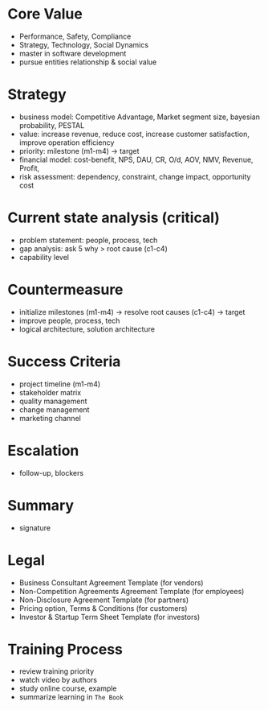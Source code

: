 # Core Value
- Performance, Safety, Compliance
- Strategy, Technology, Social Dynamics
- master in software development
- pursue entities relationship & social value

# Strategy

- business model: Competitive Advantage, Market segment size, bayesian probability, PESTAL
- value: increase revenue, reduce cost, increase customer satisfaction, improve operation efficiency
- priority: milestone (m1-m4) -> target
- financial model: cost-benefit, NPS, DAU, CR, O/d, AOV, NMV, Revenue, Profit,
- risk assessment: dependency, constraint, change impact, opportunity cost

# Current state analysis (critical)

- problem statement: people, process, tech
- gap analysis: ask 5 why > root cause  (c1-c4)
- capability level

# Countermeasure

- initialize milestones (m1-m4) -> resolve root causes (c1-c4) -> target
- improve people, process, tech
- logical architecture, solution architecture

# Success Criteria

- project timeline (m1-m4)
- stakeholder matrix
- quality management
- change management
- marketing channel

# Escalation

- follow-up, blockers

# Summary

- signature

# Legal

- Business Consultant Agreement Template (for vendors)
- Non-Competition Agreements Agreement Template (for employees)
- Non-Disclosure Agreement Template (for partners)
- Pricing option, Terms & Conditions (for customers)
- Investor & Startup Term Sheet Template (for investors)

# Training Process

- review training priority
- watch video by authors
- study online course, example
- summarize learning in `The Book`